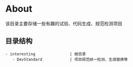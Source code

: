 # About

该目录主要存储一些有趣的试验、代码生成、规范检测项目

## 目录结构

```
- interesting               | 根目录
   - DevStandard            | 项目规范统一检测、生成替换等
```
